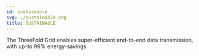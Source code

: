 ```yaml
---
id: sustainable
svg: ./sustainable.png
title: SUSTAINABLE
---
```


The ThreeFold Grid enables super-efficient end-to-end data transmission, with up-to 99% energy-savings.
